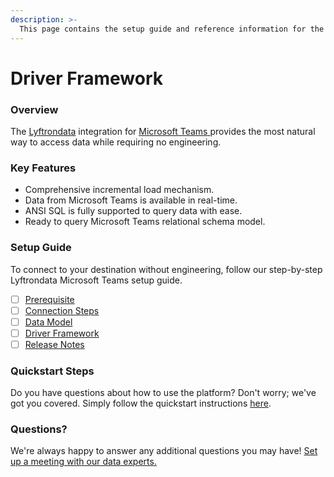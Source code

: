 ```yaml
---
description: >-
  This page contains the setup guide and reference information for the Microsoft Teams source connector.
---
```


# Driver Framework

### Overview

The [Lyftrondata](https://www.lyftrondata.com/) integration for [Microsoft Teams](https://www.lyftrondata.com/integration/microsoft-teams/)[ ](https://www.lyftrondata.com/integration/microsoft-teams/)provides the most natural way to access data while requiring no engineering.

### Key Features

* Comprehensive incremental load mechanism.
* Data from Microsoft Teams is available in real-time.&#x20;
* ANSI SQL is fully supported to query data with ease.
* Ready to query Microsoft Teams relational schema model.

### Setup Guide

To connect to your destination without engineering, follow our step-by-step Lyftrondata Microsoft Teams setup guide.

* [ ] [Prerequisite](../../business-analytics/microsoft-teams/prerequisite.md)
* [ ] [Connection Steps](../../business-analytics/microsoft-teams/connection-steps.md)
* [ ] [Data Model](../../business-analytics/microsoft-teams/data-model/)
* [ ] [Driver Framework](../../business-analytics/microsoft-teams/driver-framework/)
* [ ] [Release Notes](../../business-analytics/microsoft-teams/release-notes.md)

### Quickstart Steps

Do you have questions about how to use the platform? Don't worry; we've got you covered. Simply follow the quickstart instructions [here](../../../quickstart-steps.md).

### Questions? <a href="#questions" id="questions"></a>

We're always happy to answer any additional questions you may have! [Set up a meeting with our data experts.](https://www.lyftrondata.com/book-a-meeting/)


